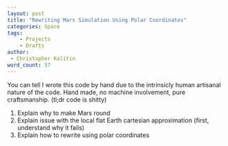 ```yaml
---
layout: post
title: "Rewriting Mars Simulation Using Polar Coordinates"
categories: Space
tags:
    - Projects
    - Drafts
author:
 - Christopher Kalitin
word_count: 57
---
```

<head>
    <meta property="og:image" content="{{site.url}}/assets/images/motor-hall-sensors/6FETs.png">
</head>

You can tell I wrote this code by hand due to the intrinsicly human artisanal nature of the code. Hand made, no machine involvement, pure craftsmanship. (tl;dr code is shitty)

1. Explain why to make Mars round
2. Explain issue with the local flat Earth cartesian approximation (first, understand why it fails)
3. Explain how to rewrite using polar coordinates